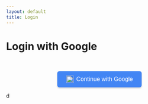 ```yaml
---
layout: default
title: Login
---
```


# Login with Google

<div class="login-container" style="text-align:center; margin-top:50px;">
  <button id="google-login" style="
      background: #4285F4; 
      color: white; 
      border: none; 
      padding: 12px 24px; 
      font-size: 16px; 
      border-radius: 6px; 
      cursor: pointer;
      display: inline-flex;
      align-items: center;
      gap: 8px;
      box-shadow: 0 2px 4px rgba(0,0,0,0.2);
  ">
    <img src="https://www.svgrepo.com/show/355037/google.svg" width="20" height="20" alt="Google Logo"/>
    Continue with Google
  </button>
</div>

<script src="https://cdn.jsdelivr.net/npm/@supabase/supabase-js"></script>
<script>
// ✅ Use correct client initialization
const { createClient } = window.supabase;
const client = createClient(
  "https://lkhrfezubnpdzyduoglu.supabase.co",
  "eyJhbGciOiJIUzI1NiIsInR5cCI6IkpXVCJ9.eyJpc3MiOiJzdXBhYmFzZSIsInJlZiI6ImxraHJmZXp1Ym5wZHp5ZHVvZ2x1Iiwicm9sZSI6ImFub24iLCJpYXQiOjE3NTU3NzQ3NTYsImV4cCI6MjA3MTM1MDc1Nn0.CmXHYzLAP370bjXa9mjSa-O7uH4sx3ADl7djAvQSWOY"
);

// Google Login
document.getElementById("google-login").addEventListener("click", async () => {
  const { error } = await client.auth.signInWithOAuth({
    provider: "google",
    options: {
      redirectTo: window.location.origin + "/",
    },
  });
  if (error) {
    alert("Login failed: " + error.message);
  }
});
</script>
d